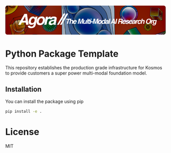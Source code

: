 [![Multi-Modality](agorabanner.png)](https://discord.gg/qUtxnK2NMf)

# Python Package Template
This repository establishes the production grade infrastructure for Kosmos to provide customers a super power multi-modal foundation model.


## Installation

You can install the package using pip

```bash
pip install -e .
```

# License
MIT




